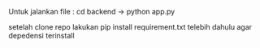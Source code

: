 Untuk jalankan file :
cd backend -> python app.py

setelah clone repo lakukan pip install requirement.txt telebih dahulu agar depedensi terinstall

